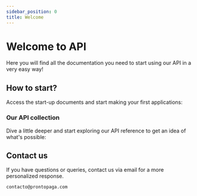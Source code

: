 ```yaml
---
sidebar_position: 0
title: Welcome
---
```


# Welcome to API

Here you will find all the documentation you need to start using our API in a very easy way!

## How to start?

Access the start-up documents and start making your first applications:

### Our API collection

Dive a little deeper and start exploring our API reference to get an idea of what's possible:

## Contact us

If you have questions or queries, contact us via email for a more personalized response.

```bash
contacto@prontopaga.com
```